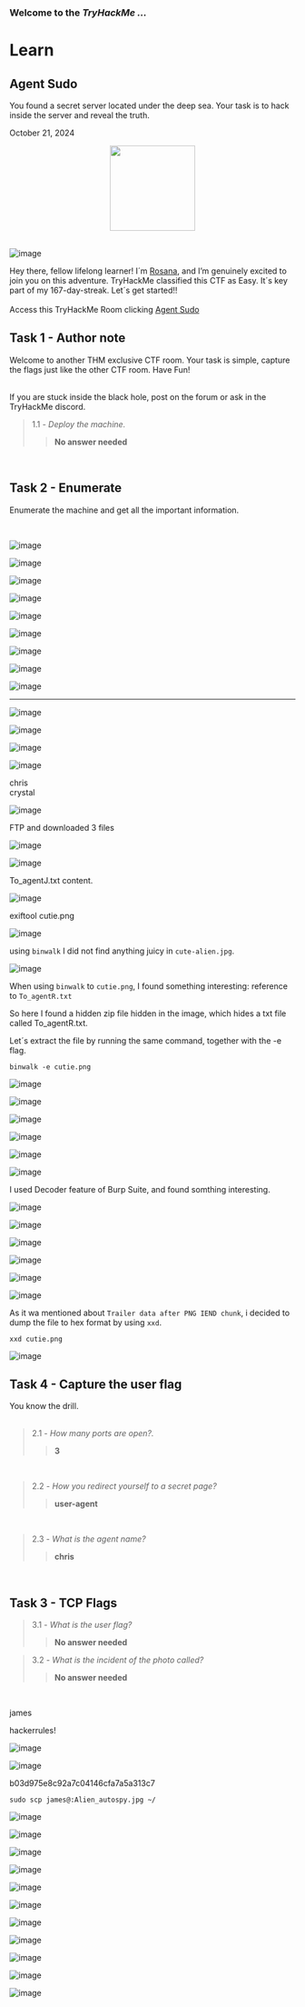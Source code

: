 <h3> Welcome to the <em>TryHackMe ...</em></h3>
<h1>Learn</h1>
<h2>Agent Sudo</h2>
<p>You found a secret server located under the deep sea. Your task is to hack inside the server and reveal the truth.</p>
<p>October 21, 2024<br></p>

<div style="display: flex; justify-content: center; align-items: center;">
    <img src="https://github.com/user-attachments/assets/e78f69eb-2323-47d4-9684-7b478c5d8041" width="150px" height="150px"/>
</div>
<br>

![image](https://github.com/user-attachments/assets/85de77d1-55cb-403c-aa9d-e86ca373f287)


<p>Hey there, fellow lifelong learner! I´m <a href="https://www.linkedin.com/in/rosanafssantos/">Rosana</a>, and I’m genuinely excited to join you on this adventure. TryHackMe classified this CTF as Easy. It´s key part of my 167-day-streak. Let´s get started!!<br><br>
Access this TryHackMe Room clicking <a href="https://tryhackme.com/r/room/agentsudoctf)">Agent Sudo</a></p>

<h2>Task 1 - Author note</h2>

<p>Welcome to another THM exclusive CTF room. Your task is simple, capture the flags just like the other CTF room. Have Fun!<br><br>

If you are stuck inside the black hole, post on the forum or ask in the TryHackMe discord.<br>

> 1.1 - <em>Deploy the machine.</em><br>
>> <strong>No answer needed</strong><br>
<p><br></p>

<h2>Task 2 - Enumerate</h2>

<p>Enumerate the machine and get all the important information.</p>
<p><br></p>

![image](https://github.com/user-attachments/assets/d546fa08-249c-4ed0-a4f9-334345317574)

![image](https://github.com/user-attachments/assets/ee588800-45e4-4284-9fbe-750bfc2f242e)

![image](https://github.com/user-attachments/assets/b4293f1d-28db-4ca8-b39c-513437299700)

![image](https://github.com/user-attachments/assets/95ed8ed9-f97a-4e47-9fa7-cc16b5a258d4)

![image](https://github.com/user-attachments/assets/9d512800-b9a7-4bd2-be45-311c6538a19b)

![image](https://github.com/user-attachments/assets/62c1ac57-7b62-4a7d-8c82-7fcfedb2248c)

![image](https://github.com/user-attachments/assets/9b37b066-0628-40cc-be7c-0ecba764696e)

![image](https://github.com/user-attachments/assets/15f6cdf6-8569-43fa-808e-8451892b3624)

![image](https://github.com/user-attachments/assets/24157b66-2e18-4f31-8a99-b02c72423b87)


-----

![image](https://github.com/user-attachments/assets/44ea2993-a978-4630-96ff-ddf2dd417319)

![image](https://github.com/user-attachments/assets/a71644c1-a923-4e81-9de5-9ae63c717b38)

![image](https://github.com/user-attachments/assets/8b5e3c9a-3eec-4e10-872a-3334c15effb3)

![image](https://github.com/user-attachments/assets/1b7e090c-2b71-4886-95f3-d36eb6c1f72b)





chris<br>
crystal

![image](https://github.com/user-attachments/assets/590adc6f-f46c-4f18-ae43-c33c1df46ae4)

<p> FTP and downloaded 3 files </P>

![image](https://github.com/user-attachments/assets/213047eb-243a-4861-ba40-9c55027b2cef)

![image](https://github.com/user-attachments/assets/ecedcbd4-53a0-4f64-9d09-f8574637ca9c)


<p> To_agentJ.txt  content.</p>

![image](https://github.com/user-attachments/assets/63ade370-a69f-4891-99cb-efb5f95bb75b)

<p> exiftool cutie.png</p>

![image](https://github.com/user-attachments/assets/122d1496-9fcf-444a-bfe2-3da61f605a06)

<p>using <code>binwalk</code> I did not find anything juicy in <code>cute-alien.jpg</code>.</p>

![image](https://github.com/user-attachments/assets/29d8701a-f5a4-43a2-bf70-48fcf5397d6c)

<p>When using <code>binwalk</code> to <code>cutie.png</code>, I found something interesting: reference to <code>To_agentR.txt</code> </p>

<p> So here I found a hidden zip file hidden in the image, which hides a txt file called To_agentR.txt.</p>

<p>Let´s extract the file by running the same command, together with the -e flag.</p>

<code>binwalk -e cutie.png</code>

![image](https://github.com/user-attachments/assets/3d62e27d-620a-490d-89a5-f55acd2ac63e)

![image](https://github.com/user-attachments/assets/81f70c5f-76b9-4926-ac21-10f06b72b240)

![image](https://github.com/user-attachments/assets/80b844a8-a05a-472d-b9d7-72a1c597c727)

![image](https://github.com/user-attachments/assets/174b7857-ff82-41a7-9e2b-519980cf0a31)

![image](https://github.com/user-attachments/assets/e2dce9c8-aef8-40cd-8b59-3f55216019f4)

![image](https://github.com/user-attachments/assets/be553b6a-8c59-4b00-8df2-1551ac9b30a3)

<p>I used Decoder feature of Burp Suite, and found somthing interesting.</p>

![image](https://github.com/user-attachments/assets/6fd90439-07c4-459c-ac33-ed6a9aaec5be)


![image](https://github.com/user-attachments/assets/12af0b68-e68d-4775-b87b-9a609e3d991f)

![image](https://github.com/user-attachments/assets/e65a71a6-5837-492c-868d-4f9dffd0f819)

![image](https://github.com/user-attachments/assets/cee7616a-dc5b-4a00-bbda-253f6945684e)







![image](https://github.com/user-attachments/assets/4c35e570-94bd-4c2f-8334-7beaf09b7468)











![image](https://github.com/user-attachments/assets/0d3f990c-19ec-4085-85bb-354894d66b1a)

<p>As it wa mentioned about <code>Trailer data after PNG IEND chunk</code>, i decided to dump the file to hex format by using <code>xxd</code>.</p>


<code>xxd cutie.png</code>

![image](https://github.com/user-attachments/assets/6b7674fe-5c8d-49be-8516-5967954cec70)



<h2>Task 4 - Capture the user flag</h2>

<p>You know the drill.<br><br>




















> 2.1 - <em>How many ports are open?.</em><br>
>> <strong>3</strong><br>
<p><br></p>

> 2.2 - <em>How you redirect yourself to a secret page?</em><br>
>> <strong>user-agent</strong><br>
<p><br></p>

> 2.3 - <em>What is the agent name?</em><br>
>> <strong>chris</strong><br>
<p><br></p>


<h2>Task 3 - TCP Flags</h2>

> 3.1 - <em>What is the user flag?</em><br>
>> <strong>No answer needed</strong><br>
<p></p>

> 3.2 - <em>What is the incident of the photo called?</em><br>
>> <strong>No answer needed</strong><br>
<p><br></p>


james

hackerrules!

![image](https://github.com/user-attachments/assets/56a797ad-3358-45f8-b39a-840d6b072e46)

![image](https://github.com/user-attachments/assets/8f563418-92b8-4a1f-b3ce-83565b2091f2)

b03d975e8c92a7c04146cfa7a5a313c7

<p><code>sudo scp james@<target ip>:Alien_autospy.jpg ~/</code></p>

![image](https://github.com/user-attachments/assets/ab2ed312-51c7-48ce-9c66-420a79c98f1b)




![image](https://github.com/user-attachments/assets/7518fac4-6481-4d10-b8a7-4db7434e8f53)




![image](https://github.com/user-attachments/assets/f39f629d-c1ca-4831-b72b-d9ed1a4d5580)

![image](https://github.com/user-attachments/assets/e717e0a5-c8cf-49f7-a5cd-c74977b2dd77)

![image](https://github.com/user-attachments/assets/de4dc09e-c181-437a-ae55-94ad4d1b5885)

![image](https://github.com/user-attachments/assets/9d38d7d9-66da-4070-a019-e3664f0582b2)

![image](https://github.com/user-attachments/assets/c3fdf1f3-3145-4329-aa82-879732ae342a)

![image](https://github.com/user-attachments/assets/873ea0ea-ea34-4b3f-b389-f0aed795e9c3)

![image](https://github.com/user-attachments/assets/794ffd1f-1027-4662-b549-133c941a405c)

![image](https://github.com/user-attachments/assets/de0d68e6-0f24-45e6-8d0b-60ba09b640ad)













![image](https://github.com/user-attachments/assets/97a30231-95c8-4a62-9cb6-d96f3a9339fe)





